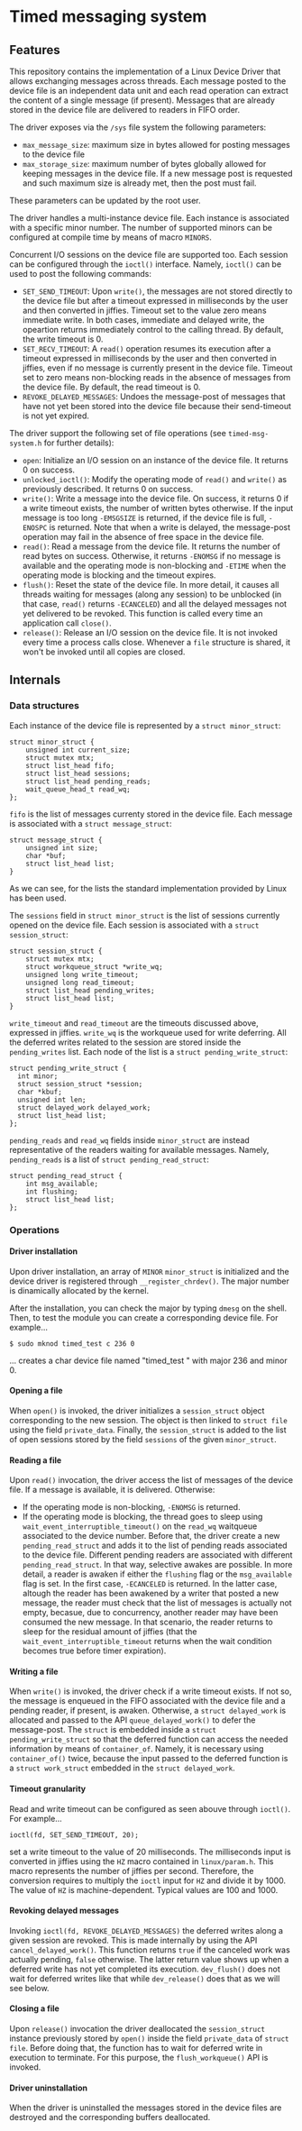 # Timed messaging system

## Features
This repository contains the implementation of a Linux Device Driver that allows exchanging messages across threads. Each message posted to the device file is an independent data unit and each read operation can extract the content of a single message (if present). Messages that are already stored in the device file are delivered to readers in FIFO order.

The driver exposes via the `/sys` file system the following parameters:
- `max_message_size`: maximum size in bytes allowed for posting messages to the device file
- `max_storage_size`: maximum number of bytes globally allowed for keeping messages in the device file. If a new message post is requested and such maximum size is already met, then the post must fail.

These parameters can be updated by the root user.

The driver handles a multi-instance device file. Each instance is associated with a specific minor number. The number of supported minors can be configured at compile time by means of macro `MINORS`.

Concurrent I/O sessions on the device file are supported too. Each session can be configured through the `ioctl()` interface. Namely, `ioctl()` can be used to post the following commands:
- `SET_SEND_TIMEOUT`: Upon `write()`, the messages are not stored directly to the device file but after a timeout expressed in milliseconds by the user and then converted in jiffies. Timeout set to the value zero means immediate write. In both cases, immediate and delayed write, the opeartion returns immediately control to the calling thread. By default, the write timeout is 0.
- `SET_RECV_TIMEOUT`: A `read()` operation resumes its execution after a timeout expressed in milliseconds by the user and then converted in jiffies, even if no message is currently present in the device file. Timeout set to zero means non-blocking reads in the absence of messages from the device file. By default, the read timeout is 0.
- `REVOKE_DELAYED_MESSAGES`: Undoes the message-post of messages that have not yet been stored into the device file because their send-timeout is not yet expired.

The driver support the following set of file operations (see `timed-msg-system.h` for further details):
- `open`: Initialize an I/O session on an instance of the device file. It returns 0 on success.
- `unlocked_ioctl()`: Modify the operating mode of `read()` and `write()` as previously described. It returns 0 on success.
- `write()`: Write a message into the device file. On success, it returns 0 if a write timeout exists, the number of written bytes otherwise. If the input message is too long `-EMSGSIZE` is returned, if the device file is full, `-ENOSPC` is returned. Note that when a write is delayed, the message-post operation may fail in the absence of free space in the device file.
- `read()`: Read a message from the device file. It returns the number of read bytes on success. Otherwise, it returns `-ENOMSG` if no message is available and the operating mode is non-blocking and `-ETIME` when the operating mode is blocking and the timeout expires.
- `flush()`: Reset the state of the device file. In more detail, it causes all threads waiting for messages (along any session) to be unblocked (in that case, `read()` returns `-ECANCELED`) and all the delayed messages not yet delivered to be revoked. This function is called every time an application call `close()`.
- `release()`: Release an I/O session on the device file. It is not invoked every time a process calls close. Whenever a `file` structure is shared, it won't be invoked until all copies are closed.

## Internals

### Data structures

Each instance of the device file is represented by a `struct minor_struct`:
```
struct minor_struct {
    unsigned int current_size;
    struct mutex mtx;
    struct list_head fifo;
    struct list_head sessions;
    struct list_head pending_reads;
    wait_queue_head_t read_wq;
};
```
`fifo` is the list of messages currenty stored in the device file. Each message is associated with a `struct message_struct`:
```
struct message_struct {
    unsigned int size;
    char *buf;
    struct list_head list;
}
```
As we can see, for the lists the standard implementation provided by Linux has been used.

The `sessions` field in `struct minor_struct` is the list of sessions currently opened on the device file. Each session is associated with a `struct session_struct`:
```
struct session_struct {
    struct mutex mtx;
    struct workqueue_struct *write_wq;
    unsigned long write_timeout;
    unsigned long read_timeout;
    struct list_head pending_writes;
    struct list_head list;
}
```
`write_timeout` and `read_timeout` are the timeouts discussed above, expressed in jiffies. `write_wq` is the workqueue used for write deferring. All the deferred writes related to the session are stored inside the `pending_writes` list. Each node of the list is a `struct pending_write_struct`:
```
struct pending_write_struct {
  int minor;
  struct session_struct *session;
  char *kbuf;
  unsigned int len;
  struct delayed_work delayed_work;
  struct list_head list;
};
```
`pending_reads` and `read_wq` fields inside `minor_struct` are instead representative of the readers waiting for available messages. Namely, `pending_reads` is a list of `struct pending_read_struct`:

```
struct pending_read_struct {
	int msg_available;
	int flushing;
	struct list_head list;
};

```

### Operations

#### Driver installation
Upon driver installation, an array of `MINOR` `minor_struct` is initialized and the device driver is registered through `__register_chrdev()`. The major number is dinamically allocated by the kernel.

After the installation, you can check the major by typing `dmesg` on the shell. Then, to test the module you can create a corresponding device file. For example...
```
$ sudo mknod timed_test c 236 0
```
... creates a char device file named "timed_test " with major 236 and minor 0.

#### Opening a file
When `open()` is invoked, the driver initializes a `session_struct` object corresponding to the new session. The object is then linked to `struct file` using the field `private_data`. Finally, the `session_struct` is added to the list of open sessions stored by the field `sessions` of the given `minor_struct`.

#### Reading a file
Upon `read()` invocation,  the driver access the list of messages of the device file. If a message is available, it is delivered. Otherwise:
- If the operating mode is non-blocking, `-ENOMSG` is returned.
- If the operating mode is blocking, the thread goes to sleep using `wait_event_interruptible_timeout()` on the `read_wq` waitqueue associated to the device number. Before that, the driver create a new `pending_read_struct` and adds it to the list of pending reads associated to the device file. Different pending readers are associated with different `pending_read_struct`. In that way, selective awakes are possible. In more detail, a reader is awaken if either the `flushing` flag or the `msg_available` flag is set. In the first case, `-ECANCELED` is returned. In the latter case, altough the reader has been awakened by a writer that posted a new message, the reader must check that the list of messages is actually not empty, becasue, due to concurrency, another reader may have been consumed the new message. In that scenario, the reader returns to sleep for the residual amount of jiffies (that the `wait_event_interruptible_timeout` returns when the wait condition becomes true before timer expiration).

#### Writing a file
When `write()` is invoked, the driver check if a write timeout exists. If not so, the message is enqueued in the FIFO associated with the device file and a pending reader, if present, is awaken. Otherwise, a `struct delayed_work` is allocated and passed to the API `queue_delayed_work()` to defer the message-post. The `struct` is embedded inside a `struct pending_write_struct` so that the deferred function can access the needed information by means of `container_of`. Namely, it is necessary using `container_of()` twice, because the input passed to the deferred function is a `struct work_struct` embedded in the `struct delayed_work`.

#### Timeout granularity
Read and write timeout can be configured as seen abouve through `ioctl()`.
For example...
```
ioctl(fd, SET_SEND_TIMEOUT, 20);
```
set a write timeout to the value of 20 milliseconds. The milliseconds input is converted in jiffies using the `HZ` macro contained in `linux/param.h`. This macro represents the number of jiffies per second. Therefore, the conversion requires to multiply the `ioctl` input for `HZ` and divide it by 1000. The value of `HZ` is machine-dependent. Typical values are 100 and 1000.

#### Revoking delayed messages
Invoking `ioctl(fd, REVOKE_DELAYED_MESSAGES)` the deferred writes along a given session are revoked. This is made internally by using the API `cancel_delayed_work()`. This function returns `true` if the canceled work was actually pending, `false` otherwise. The latter return value shows up when a deferred write has not yet completed its execution. `dev_flush()` does not wait for deferred writes like that while `dev_release()` does that as we will see below.

#### Closing a file
Upon `release()` invocation the driver deallocated the `session_struct` instance previously stored by `open()` inside the field `private_data` of `struct file`. Before doing that, the function has to wait for deferred write in execution to terminate. For this purpose, the `flush_workqueue()` API is invoked.

#### Driver uninstallation
When the driver is uninstalled the messages stored in the device files are destroyed and the corresponding buffers deallocated.

